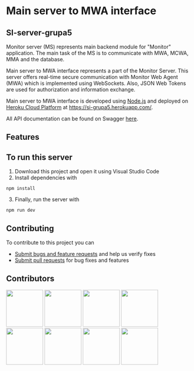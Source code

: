 # Main server to MWA interface
## SI-server-grupa5

Monitor server (MS) represents main backend module for "Monitor" application. The main task of the MS is to communicate with MWA, MCWA, MMA and the database.

Main server to MWA interface represents a part of the Monitor Server. This server offers real-time secure communication with Monitor Web Agent (MWA) which is implemented using WebSockets. Also, JSON Web Tokens are used for authorization and information exchange.


Main server to MWA interface is developed using [Node.js](https://nodejs.org/en/) and deployed on [Heroku Cloud Platform](https://www.heroku.com/) at <https://si-grupa5.herokuapp.com/>.

All API documentation can be found on Swagger [here](https://si-grupa5.herokuapp.com/api-docs/). 

## Features


## To run this server
1. Download this project and open it using Visual Studio Code
2. Install dependencies with
````
npm install
````
3. Finally, run the server with
````
npm run dev
````

## Contributing
To contribute to this project you can

* [Submit bugs and feature requests](https://github.com/tylerwetrust/SI-server-grupa5/issues) and help us verify fixes  
* [Submit pull requests](https://github.com/tylerwetrust/SI-server-grupa5/pulls) for bug fixes and features

## Contributors

<a href="https://github.com/tylerwetrust" target="_blank"><img width="100px" height="100px" src="https://github.com/tylerwetrust.png"></a>
<a href="https://github.com/JasminDudic1" target="_blank"><img width="100px" height="100px" src="https://github.com/JasminDudic1.png"></a>
<a href="https://github.com/sspahic2" target="_blank"><img width="100px" height="100px" src="https://github.com/sspahic2.png"></a>
<a href="https://github.com/msalihovic3" target="_blank"><img width="100px" height="100px" src="https://github.com/msalihovic3.png"></a>
<a href="https://github.com/scelosmano1" target="_blank"><img width="100px" height="100px" src="https://github.com/scelosmano1.png"></a>
<a href="https://github.com/vbeglerovic" target="_blank"><img width="100px" height="100px" src="https://github.com/vbeglerovic.png"></a>
<a href="https://github.com/mmurtic2" target="_blank"><img width="100px" height="100px" src="https://github.com/mmurtic2.png"></a>
<a href="https://github.com/MuhamedO" target="_blank"><img width="100px" height="100px" src="https://github.com/MuhamedO.png"></a>
